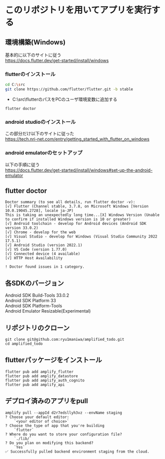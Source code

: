 # このリポジトリを用いてアプリを実行する

## 環境構築(Windows)
基本的に以下のサイトに従う  
https://docs.flutter.dev/get-started/install/windows

### flutterのインストール
```bash
cd C:\src
git clone https://github.com/flutter/flutter.git -b stable
```
- C:\src\flutterのパスをPCのユーザ環境変数に追加する
```
flutter doctor
```
### android studioのインストール
この部分だけ以下のサイトに従った  
https://tech.nri-net.com/entry/getting_started_with_flutter_on_windows

### android emulatorのセットアップ
以下の手順に従う  
https://docs.flutter.dev/get-started/install/windows#set-up-the-android-emulator

## flutter doctor
```
Doctor summary (to see all details, run flutter doctor -v):  
[√] Flutter (Channel stable, 3.7.8, on Microsoft Windows [Version 10.0.19045.2728], locale ja-JP)  
This is taking an unexpectedly long time...[X] Windows Version (Unable to confirm if installed Windows version is 10 or greater)  
[√] Android toolchain - develop for Android devices (Android SDK version 33.0.2)  
[√] Chrome - develop for the web  
[√] Visual Studio - develop for Windows (Visual Studio Community 2022 17.5.1)  
[√] Android Studio (version 2022.1)  
[√] VS Code (version 1.77.0)  
[√] Connected device (4 available)  
[√] HTTP Host Availability  

! Doctor found issues in 1 category.  
```

## 各SDKのバージョン
Android SDK Build-Tools 33.0.2  
Android SDK Platform 33  
Android SDK Platform-Tools  
Android Emulator Resizable(Experimental)  
## リポジトリのクローン
```
git clone git@github.com:ryu1maniwa/amplified_todo.git
cd amplified_todo
```
## flutterパッケージをインストール
```
flutter pub add amplify_flutter
flutter pub add amplify_datastore
flutter pub add amplify_auth_cognito
flutter pub add amplify_api
```
## デプロイ済みのアプリをpull
```
amplify pull --appId d2r7edsllyh3vz --envName staging
? Choose your default editor:
    `<your editor of choice>`
? Choose the type of app that you're building
    `flutter`
? Where do you want to store your configuration file?
    `./lib/`
? Do you plan on modifying this backend?
    `Yes`
✅ Successfully pulled backend environment staging from the cloud.
```